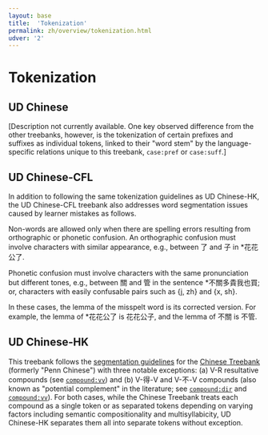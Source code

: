 ```yaml
---
layout: base
title:  'Tokenization'
permalink: zh/overview/tokenization.html
udver: '2'
---
```


# Tokenization

## UD Chinese

[Description not currently available. One key observed difference from the other treebanks, however, is the tokenization of certain prefixes and suffixes as individual tokens, linked to their "word stem" by the language-specific relations unique to this treebank, `case:pref` or `case:suff`.]

## UD Chinese-CFL

In addition to following the same tokenization guidelines as UD Chinese-HK, the UD Chinese-CFL treebank also addresses word segmentation issues caused by learner mistakes as follows.

Non-words are allowed only when there are spelling errors resulting from orthographic or phonetic confusion. An orthographic confusion must involve characters with similar appearance, e.g., between 了 and 子 in \*花花公了.

Phonetic confusion must involve characters with the same pronunciation but different tones, e.g., between 關 and 管 in the sentence \*不關多貴我也買; or, characters with easily confusable pairs such as {j, zh} and {x, sh}.

In these cases, the lemma of the misspelt word is its corrected version. For example, the lemma of \*花花公了 is 花花公子, and the lemma of 不關 is 不管.

## UD Chinese-HK 

This treebank follows the <a href="http://repository.upenn.edu/cgi/viewcontent.cgi?article=1038&context=ircs_reports">segmentation guidelines</a> for the <a href="https://catalog.ldc.upenn.edu/ldc2016t13">Chinese Treebank</a> (formerly "Penn Chinese") with three notable exceptions: (a) V-R resultative compounds (see <a href="http://universaldependencies.org/zh/dep/compound-vv.html">`compound:vv`</a>) and (b) V-得-V and V-不-V compounds (also known as "potential complement" in the literature; see <a href="http://universaldependencies.org/zh/dep/compound-dir.html">`compound:dir`</a> and <a href="http://universaldependencies.org/zh/dep/compound-vv.html">`compound:vv`</a>). For both cases, while the Chinese Treebank treats each compound as a single token or as separated tokens depending on varying factors including semantic compositionality and multisyllabicity, UD Chinese-HK separates them all into separate tokens without exception.
